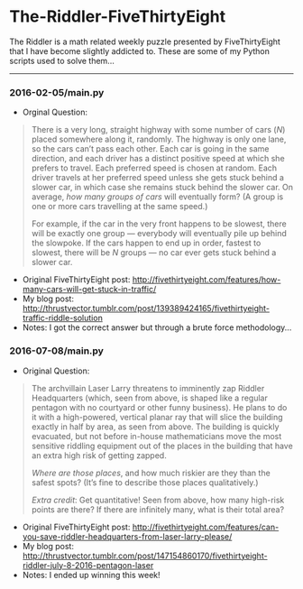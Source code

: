 # The-Riddler-FiveThirtyEight

The Riddler is a math related weekly puzzle presented by FiveThirtyEight that I have become slightly addicted to. These are some of my Python scripts used to solve them...

- - - -

### 2016-02-05/main.py
- Orginal Question:
> There is a very long, straight highway with some number of cars (_N_) placed somewhere along it, randomly. The highway is only one lane, so the cars can’t pass each other. Each car is going in the same direction, and each driver has a distinct positive speed at which she prefers to travel. Each preferred speed is chosen at random. Each driver travels at her preferred speed unless she gets stuck behind a slower car, in which case she remains stuck behind the slower car. On average, _how many groups of cars_ will eventually form? (A group is one or more cars travelling at the same speed.)
> 
> For example, if the car in the very front happens to be slowest, there will be exactly one group — everybody will eventually pile up behind the slowpoke. If the cars happen to end up in order, fastest to slowest, there will be _N_ groups — no car ever gets stuck behind a slower car.

- Original FiveThirtyEight post: http://fivethirtyeight.com/features/how-many-cars-will-get-stuck-in-traffic/
- My blog post: http://thrustvector.tumblr.com/post/139389424165/fivethirtyeight-traffic-riddle-solution
- Notes: I got the correct answer but through a brute force methodology...

### 2016-07-08/main.py
- Original Question:
> The archvillain Laser Larry threatens to imminently zap Riddler Headquarters (which, seen from above, is shaped like a regular pentagon with no courtyard or other funny business). He plans to do it with a high-powered, vertical planar ray that will slice the building exactly in half by area, as seen from above. The building is quickly evacuated, but not before in-house mathematicians move the most sensitive riddling equipment out of the places in the building that have an extra high risk of getting zapped.
>
> _Where are those places_, and how much riskier are they than the safest spots? (It’s fine to describe those places qualitatively.)
> 
> _Extra credit_: Get quantitative! Seen from above, how many high-risk points are there? If there are infinitely many, what is their total area?

- Original FiveThirtyEight post: http://fivethirtyeight.com/features/can-you-save-riddler-headquarters-from-laser-larry-please/ 
- My blog post: http://thrustvector.tumblr.com/post/147154860170/fivethirtyeight-riddler-july-8-2016-pentagon-laser
- Notes: I ended up winning this week!
